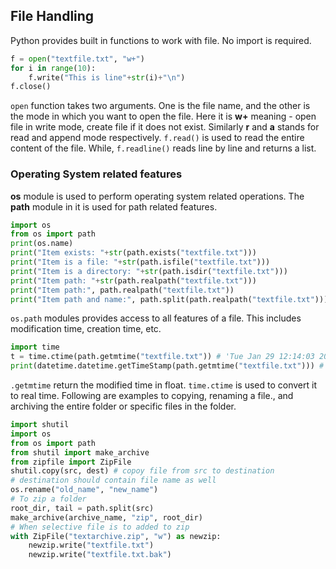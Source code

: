 ## File Handling
Python provides built in functions to work with file. No import is required.
```python
f = open("textfile.txt", "w+")
for i in range(10):
    f.write("This is line"+str(i)+"\n")
f.close()
```
```open``` function takes two arguments. One is the file name, and the other is the mode in which you want 
to open the file. Here it is **w+** meaning - open file in write mode, create file if it does not exist. 
Similarly **r** and **a** stands for read and append mode respectively. ```f.read()``` is used to read the 
entire content of the file. While, ```f.readline()``` reads line by line and returns a list.

### Operating System related features
**os** module is used to perform operating system related operations. The **path** module in it is used for path related features.
```python
import os
from os import path
print(os.name)
print("Item exists: "+str(path.exists("textfile.txt")))
print("Item is a file: "+str(path.isfile("textfile.txt")))
print("Item is a directory: "+str(path.isdir("textfile.txt")))
print("Item path: "+str(path.realpath("textfile.txt")))
print("Item path:", path.realpath("textfile.txt"))
print("Item path and name:", path.split(path.realpath("textfile.txt"))) # returns a tuple
```
```os.path``` modules provides access to all features of a file. This includes modification time, creation time, etc. 
```python
import time
t = time.ctime(path.getmtime("textfile.txt")) # 'Tue Jan 29 12:14:03 2019'
print(datetime.datetime.getTimeStamp(path.getmtime("textfile.txt"))) # 2019-01-29 12:14:03.159570
```
```.getmtime``` return the modified time in float. ```time.ctime``` is used to convert it to real time.
Following are examples to copying, renaming a file., and archiving the entire folder or specific files in the folder.
```python
import shutil
import os
from os import path
from shutil import make_archive
from zipfile import ZipFile
shutil.copy(src, dest) # copoy file from src to destination
# destination should contain file name as well
os.rename("old_name", "new_name")
# To zip a folder
root_dir, tail = path.split(src)
make_archive(archive_name, "zip", root_dir)
# When selective file is to added to zip
with ZipFile("textarchive.zip", "w") as newzip:
    newzip.write("textfile.txt")
    newzip.write("textfile.txt.bak")
```